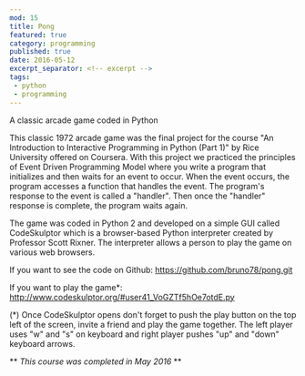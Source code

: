 ```yaml
---
mod: 15
title: Pong
featured: true
category: programming
published: true
date: 2016-05-12
excerpt_separator: <!-- excerpt -->
tags:
 - python
 - programming
---
```


A classic arcade game coded in Python
<!-- excerpt -->

This classic 1972 arcade game was the final project for the course "An Introduction to Interactive Programming in Python (Part 1)" by Rice University offered on Coursera. With this project we practiced the principles of Event Driven Programming Model where you write a program that initializes and then waits for an event to occur. When the event occurs, the program accesses a function that handles the event. The program's response to the event is called a "handler". Then once the "handler" response is complete, the program waits again.

The game was coded in Python 2 and developed on a simple GUI called CodeSkulptor which is a browser-based Python interpreter created by Professor Scott Rixner. The interpreter allows a person to play the game on various web browsers.

If you want to see the code on Github:
<https://github.com/bruno78/pong.git>

If you want to play the game*:
<http://www.codeskulptor.org/#user41_VoGZTf5hOe7otdE.py>

(*) Once CodeSkulptor opens don't forget to push the play button on the top left of the screen, invite a friend and play the game together. The left player uses "w" and "s" on keyboard  and right player pushes "up" and "down" keyboard arrows.

** *This course was completed in May 2016* **
